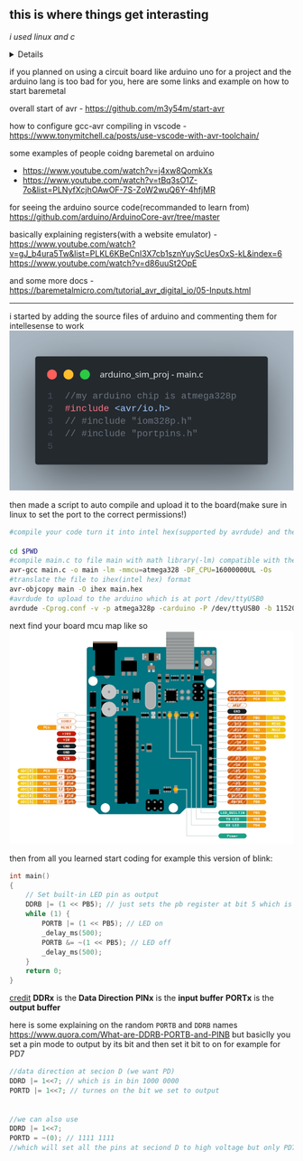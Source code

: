 ## this is where things get interasting
_i used linux and c_

<details>
Fedora Linux 41 (Workstation Edition) x86_64

packages:
avrdude-8.0-4.fc41.x86_64
avr-gcc-14.2.0-1.fc41.x86_64
avr-libc-2.2.0-2.fc41.noarch
</details>

if you planned on using a circuit board like arduino uno for a project and the arduino lang is too bad for you, here are some links and example on how to start baremetal

overall start of avr - https://github.com/m3y54m/start-avr

how to configure gcc-avr compiling in vscode - https://www.tonymitchell.ca/posts/use-vscode-with-avr-toolchain/

some examples of people coidng baremetal on arduino 
- https://www.youtube.com/watch?v=j4xw8QomkXs
- https://www.youtube.com/watch?v=tBq3sO1Z-7o&list=PLNyfXcjhOAwOF-7S-ZoW2wuQ6Y-4hfjMR

for seeing the arduino source code(recommanded to learn from) https://github.com/arduino/ArduinoCore-avr/tree/master

basically explaining registers(with a website emulator) -  https://www.youtube.com/watch?v=gJ_b4ura5Tw&list=PLKL6KBeCnI3X7cb1sznYuyScUesOxS-kL&index=6
https://www.youtube.com/watch?v=d86uuSt2OpE

and some more docs -  https://baremetalmicro.com/tutorial_avr_digital_io/05-Inputs.html

---
i started by adding the source files of arduino and commenting them for intellesense to work
![intellesense.png](https://github.com/shlomi8801-2/arduino_sim_proj/blob/main/intellesense.png?raw=true)

then made a script to auto compile and upload it to the board(make sure in linux to set the port to the correct permissions!)
```bash
#compile your code turn it into intel hex(supported by avrdude) and then upload

cd $PWD
#compile main.c to file main with math library(-lm) compatible with the board chip i use with cpu speed of 16Mhz
avr-gcc main.c -o main -lm -mmcu=atmega328 -DF_CPU=16000000UL -Os
#translate the file to ihex(intel hex) format
avr-objcopy main -O ihex main.hex
#avrdude to upload to the arduino which is at port /dev/ttyUSB0
avrdude -Cprog.conf -v -p atmega328p -carduino -P /dev/ttyUSB0 -b 115200 -D -U flash:w:./main.hex:i
```
next find your board mcu map like so
![mcu map atmega328p.png](https://github.com/shlomi8801-2/arduino_sim_proj/blob/main/mcu%20map%20atmega328p.png?raw=true)

then from all you learned start coding for example this version of blink:
```c
int main()
{
	// Set built-in LED pin as output
	DDRB |= (1 << PB5); // just sets the pb register at bit 5 which is the led state to output for output
	while (1) {
		PORTB |= (1 << PB5); // LED on
		_delay_ms(500);
		PORTB &= ~(1 << PB5); // LED off
		_delay_ms(500);
	}
	return 0;
}
```
[credit](https://electronics.stackexchange.com/questions/67280/difference-between-reading-port-and-pin)
**DDRx** is the **Data Direction**
**PINx** is the **input buffer**
**PORTx** is the **output buffer**

here is some explaining on the random ``PORTB`` and ``DDRB`` names https://www.quora.com/What-are-DDRB-PORTB-and-PINB
but basiclly you set a pin mode to output by its bit and then set it bit to on for example for PD7
```c
//data direction at secion D (we want PD)
DDRD |= 1<<7; // which is in bin 1000 0000
PORTD |= 1<<7; // turnes on the bit we set to output


//we can also use
DDRD |= 1<<7;
PORTD = ~(0); // 1111 1111
//which will set all the pins at seciond D to high voltage but only PD7 is set to output so only it will output any current
```
